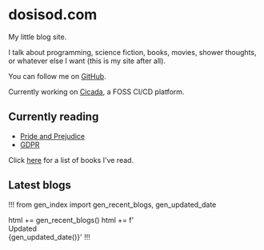 # dosisod.com

My little blog site.

I talk about programming, science fiction, books, movies, shower
thoughts, or whatever else I want (this is my site after all).

You can follow me on [GitHub](https://github.com/dosisod).

Currently working on [Cicada](https://cicada.sh), a FOSS CI/CD platform.

## Currently reading

* [Pride and Prejudice](https://standardebooks.org/ebooks/jane-austen/pride-and-prejudice/text/single-page)
* [GDPR](https://gdpr-info.eu)

Click [here](/blog/finished-books.html) for a list of books I've read.

## Latest blogs

!!!
from gen_index import gen_recent_blogs, gen_updated_date

html += gen_recent_blogs()
html += f'<br><span class="gray">Updated {gen_updated_date()}</span>'
!!!


<style>.gray { white-space: pre-wrap; }</style>
